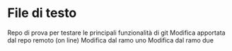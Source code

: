 # File di testo 
Repo di prova per testare le principali funzionalità di git
Modifica apportata dal repo remoto (on line)
Modifica dal ramo uno
Modifica dal ramo due
